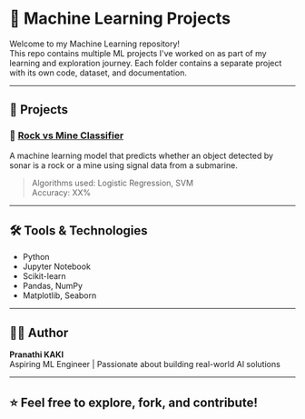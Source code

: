 # 🧠 Machine Learning Projects

Welcome to my Machine Learning repository!  
This repo contains multiple ML projects I've worked on as part of my learning and exploration journey. Each folder contains a separate project with its own code, dataset, and documentation.

---

## 📂 Projects

### 🔸 [Rock vs Mine Classifier](./Rock_vs_Mine/)
A machine learning model that predicts whether an object detected by sonar is a rock or a mine using signal data from a submarine.

> Algorithms used: Logistic Regression, SVM  
> Accuracy: XX%

---

## 🛠️ Tools & Technologies
- Python
- Jupyter Notebook
- Scikit-learn
- Pandas, NumPy
- Matplotlib, Seaborn

---

## 👩‍💻 Author

**Pranathi KAKI**  
Aspiring ML Engineer | Passionate about building real-world AI solutions

---

## ⭐️ Feel free to explore, fork, and contribute!
